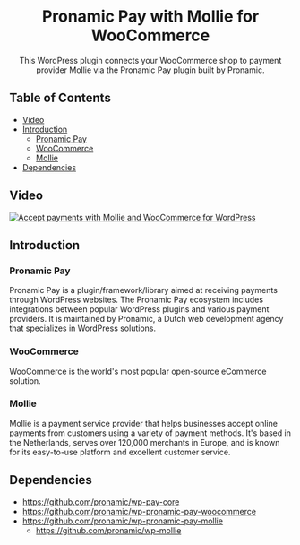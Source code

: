 <h1 align="center">Pronamic Pay with Mollie for WooCommerce</h1>

<p align="center">
  This WordPress plugin connects your WooCommerce shop to payment provider Mollie via the Pronamic Pay plugin built by Pronamic.
</p>

## Table of Contents

- [Video](#video)
- [Introduction](#introduction)
  - [Pronamic Pay](#pronamic-pay)
  - [WooCommerce](#woocommerce)
  - [Mollie](#mollie)
- [Dependencies](#dependencies)

## Video

[![Accept payments with Mollie and WooCommerce for WordPress](https://img.youtube.com/vi/eVwbLKr47iw/maxresdefault.jpg)](https://youtu.be/eVwbLKr47iw)

## Introduction

### Pronamic Pay

Pronamic Pay is a plugin/framework/library aimed at receiving payments through WordPress websites. The Pronamic Pay ecosystem includes integrations between popular WordPress plugins and various payment providers. It is maintained by Pronamic, a Dutch web development agency that specializes in WordPress solutions.

### WooCommerce

WooCommerce is the world's most popular open-source eCommerce solution.

### Mollie

Mollie is a payment service provider that helps businesses accept online payments from customers using a variety of payment methods. It's based in the Netherlands, serves over 120,000 merchants in Europe, and is known for its easy-to-use platform and excellent customer service.

## Dependencies

- https://github.com/pronamic/wp-pay-core
- https://github.com/pronamic/wp-pronamic-pay-woocommerce
- https://github.com/pronamic/wp-pronamic-pay-mollie
  - https://github.com/pronamic/wp-mollie
